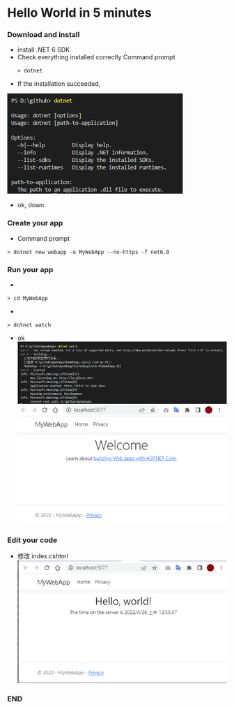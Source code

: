 # Hello World in 5 minutes

### Download and install
- install .NET 6 SDK
- Check everything installed correctly
    Command prompt
    ```
    > dotnet 
    ```
- If the installation succeeded,

![](2022-04-26-00-47-47.png)

- ok, down.

### Create your app

- Command prompt
```
> dotnet new webapp -o MyWebApp --no-https -f net6.0
```

### Run your app

- 
```
> cd MyWebApp
```
- 
```
> dotnet watch
```
- ok
![](2022-04-26-00-53-28.png)
![](2022-04-26-00-54-01.png)

### Edit your code

- 修改 index.cshtml
![](2022-04-26-00-56-07.png)

### END